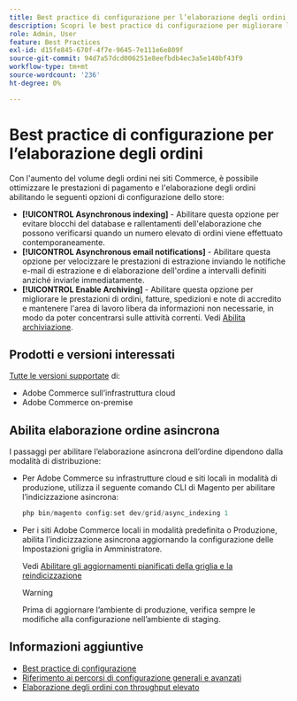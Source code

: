 ```yaml
---
title: Best practice di configurazione per l’elaborazione degli ordini
description: Scopri le best practice di configurazione per migliorare le prestazioni di pagamento ed elaborazione degli ordini.
role: Admin, User
feature: Best Practices
exl-id: d15fe845-670f-4f7e-9645-7e111e6e809f
source-git-commit: 94d7a57dcd006251e8eefbdb4ec3a5e140bf43f9
workflow-type: tm+mt
source-wordcount: '236'
ht-degree: 0%

---
```


# Best practice di configurazione per l’elaborazione degli ordini

Con l&#39;aumento del volume degli ordini nei siti Commerce, è possibile ottimizzare le prestazioni di pagamento e l&#39;elaborazione degli ordini abilitando le seguenti opzioni di configurazione dello store:

- **[!UICONTROL Asynchronous indexing]** - Abilitare questa opzione per evitare blocchi del database e rallentamenti dell&#39;elaborazione che possono verificarsi quando un numero elevato di ordini viene effettuato contemporaneamente.
- **[!UICONTROL Asynchronous email notifications]** - Abilitare questa opzione per velocizzare le prestazioni di estrazione inviando le notifiche e-mail di estrazione e di elaborazione dell&#39;ordine a intervalli definiti anziché inviarle immediatamente.
- **[!UICONTROL Enable Archiving]** - Abilitare questa opzione per migliorare le prestazioni di ordini, fatture, spedizioni e note di accredito e mantenere l&#39;area di lavoro libera da informazioni non necessarie, in modo da poter concentrarsi sulle attività correnti. Vedi [Abilita archiviazione](https://docs.magento.com/user-guide/sales/order-archive.html#to-enable-archiving).

## Prodotti e versioni interessati

[Tutte le versioni supportate](../../../release/versions.md) di:

- Adobe Commerce sull’infrastruttura cloud
- Adobe Commerce on-premise

## Abilita elaborazione ordine asincrona

I passaggi per abilitare l’elaborazione asincrona dell’ordine dipendono dalla modalità di distribuzione:

- Per Adobe Commerce su infrastrutture cloud e siti locali in modalità di produzione, utilizza il seguente comando CLI di Magento per abilitare l’indicizzazione asincrona:

  ```php
  php bin/magento config:set dev/grid/async_indexing 1
  ```

- Per i siti Adobe Commerce locali in modalità predefinita o Produzione, abilita l’indicizzazione asincrona aggiornando la configurazione delle Impostazioni griglia in Amministratore.

  Vedi [Abilitare gli aggiornamenti pianificati della griglia e la reindicizzazione](https://experienceleague.adobe.com/docs/commerce-admin/stores-sales/order-management/orders/order-scheduled-operations.html#enable-scheduled-grid-updates-and-reindexing)

  >[!WARNING]
  >
  >Prima di aggiornare l’ambiente di produzione, verifica sempre le modifiche alla configurazione nell’ambiente di staging.

## Informazioni aggiuntive

- [Best practice di configurazione](../../../performance/configuration.md)
- [Riferimento ai percorsi di configurazione generali e avanzati](../../../configuration/reference/config-reference-general.md)
- [Elaborazione degli ordini con throughput elevato](../../../performance/high-throughput-order-processing.md)
